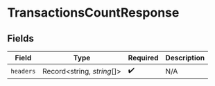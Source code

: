 # TransactionsCountResponse


## Fields

| Field                      | Type                       | Required                   | Description                |
| -------------------------- | -------------------------- | -------------------------- | -------------------------- |
| `headers`                  | Record<string, *string*[]> | :heavy_check_mark:         | N/A                        |